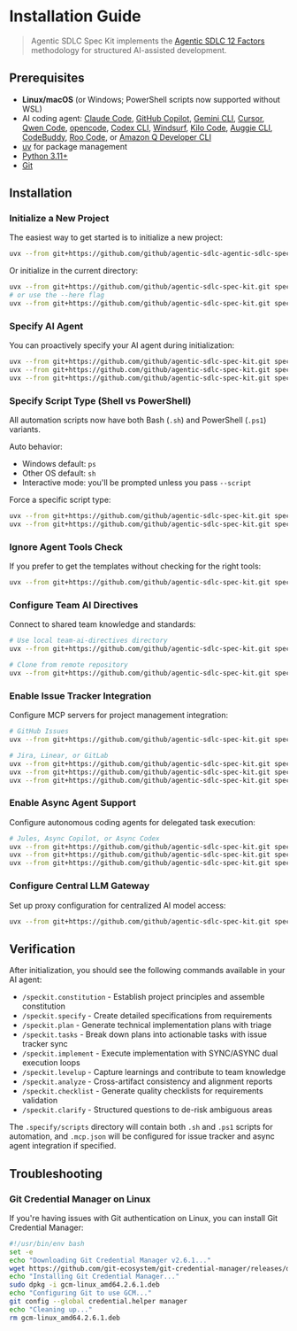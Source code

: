 # Installation Guide

> Agentic SDLC Spec Kit implements the [Agentic SDLC 12 Factors](https://tikalk.github.io/agentic-sdlc-12-factors/) methodology for structured AI-assisted development.

## Prerequisites

- **Linux/macOS** (or Windows; PowerShell scripts now supported without WSL)
- AI coding agent: [Claude Code](https://www.anthropic.com/claude-code), [GitHub Copilot](https://code.visualstudio.com/), [Gemini CLI](https://github.com/google-gemini/gemini-cli), [Cursor](https://cursor.sh/), [Qwen Code](https://github.com/QwenLM/qwen-code), [opencode](https://opencode.ai), [Codex CLI](https://github.com/openai/codex), [Windsurf](https://codeium.com/windsurf), [Kilo Code](https://kilocode.com/), [Auggie CLI](https://docs.augmentcode.com/cli/setup-auggie/install-auggie-cli), [CodeBuddy](https://www.codebuddy.ai), [Roo Code](https://github.com/rooveterinaryinc/roo-clinic), or [Amazon Q Developer CLI](https://aws.amazon.com/developer/learning/q-developer-cli/)
- [uv](https://docs.astral.sh/uv/) for package management
- [Python 3.11+](https://www.python.org/downloads/)
- [Git](https://git-scm.com/downloads)

## Installation

### Initialize a New Project

The easiest way to get started is to initialize a new project:

```bash
uvx --from git+https://github.com/github/agentic-sdlc-agentic-sdlc-spec-kit.git specify init <PROJECT_NAME>
```

Or initialize in the current directory:

```bash
uvx --from git+https://github.com/github/agentic-sdlc-spec-kit.git specify init .
# or use the --here flag
uvx --from git+https://github.com/github/agentic-sdlc-spec-kit.git specify init --here
```

### Specify AI Agent

You can proactively specify your AI agent during initialization:

```bash
uvx --from git+https://github.com/github/agentic-sdlc-spec-kit.git specify init <project_name> --ai claude
uvx --from git+https://github.com/github/agentic-sdlc-spec-kit.git specify init <project_name> --ai gemini
uvx --from git+https://github.com/github/agentic-sdlc-spec-kit.git specify init <project_name> --ai copilot
```

### Specify Script Type (Shell vs PowerShell)

All automation scripts now have both Bash (`.sh`) and PowerShell (`.ps1`) variants.

Auto behavior:
- Windows default: `ps`
- Other OS default: `sh`
- Interactive mode: you'll be prompted unless you pass `--script`

Force a specific script type:
```bash
uvx --from git+https://github.com/github/agentic-sdlc-spec-kit.git specify init <project_name> --script sh
uvx --from git+https://github.com/github/agentic-sdlc-spec-kit.git specify init <project_name> --script ps
```

### Ignore Agent Tools Check

If you prefer to get the templates without checking for the right tools:

```bash
uvx --from git+https://github.com/github/agentic-sdlc-spec-kit.git specify init <project_name> --ai claude --ignore-agent-tools
```

### Configure Team AI Directives

Connect to shared team knowledge and standards:

```bash
# Use local team-ai-directives directory
uvx --from git+https://github.com/github/agentic-sdlc-spec-kit.git specify init <project_name> --team-ai-directives ~/workspace/team-ai-directives

# Clone from remote repository
uvx --from git+https://github.com/github/agentic-sdlc-spec-kit.git specify init <project_name> --team-ai-directives https://github.com/your-org/team-ai-directives.git
```

### Enable Issue Tracker Integration

Configure MCP servers for project management integration:

```bash
# GitHub Issues
uvx --from git+https://github.com/github/agentic-sdlc-spec-kit.git specify init <project_name> --issue-tracker github

# Jira, Linear, or GitLab
uvx --from git+https://github.com/github/agentic-sdlc-spec-kit.git specify init <project_name> --issue-tracker jira
uvx --from git+https://github.com/github/agentic-sdlc-spec-kit.git specify init <project_name> --issue-tracker linear
uvx --from git+https://github.com/github/agentic-sdlc-spec-kit.git specify init <project_name> --issue-tracker gitlab
```

### Enable Async Agent Support

Configure autonomous coding agents for delegated task execution:

```bash
# Jules, Async Copilot, or Async Codex
uvx --from git+https://github.com/github/agentic-sdlc-spec-kit.git specify init <project_name> --async-agent jules
uvx --from git+https://github.com/github/agentic-sdlc-spec-kit.git specify init <project_name> --async-agent async-copilot
uvx --from git+https://github.com/github/agentic-sdlc-spec-kit.git specify init <project_name> --async-agent async-codex
```

### Configure Central LLM Gateway

Set up proxy configuration for centralized AI model access:

```bash
uvx --from git+https://github.com/github/agentic-sdlc-spec-kit.git specify init <project_name> --gateway-url https://proxy.internal --gateway-token $TOKEN
```

## Verification

After initialization, you should see the following commands available in your AI agent:
- `/speckit.constitution` - Establish project principles and assemble constitution
- `/speckit.specify` - Create detailed specifications from requirements
- `/speckit.plan` - Generate technical implementation plans with triage
- `/speckit.tasks` - Break down plans into actionable tasks with issue tracker sync
- `/speckit.implement` - Execute implementation with SYNC/ASYNC dual execution loops
- `/speckit.levelup` - Capture learnings and contribute to team knowledge
- `/speckit.analyze` - Cross-artifact consistency and alignment reports
- `/speckit.checklist` - Generate quality checklists for requirements validation
- `/speckit.clarify` - Structured questions to de-risk ambiguous areas

The `.specify/scripts` directory will contain both `.sh` and `.ps1` scripts for automation, and `.mcp.json` will be configured for issue tracker and async agent integration if specified.

## Troubleshooting

### Git Credential Manager on Linux

If you're having issues with Git authentication on Linux, you can install Git Credential Manager:

```bash
#!/usr/bin/env bash
set -e
echo "Downloading Git Credential Manager v2.6.1..."
wget https://github.com/git-ecosystem/git-credential-manager/releases/download/v2.6.1/gcm-linux_amd64.2.6.1.deb
echo "Installing Git Credential Manager..."
sudo dpkg -i gcm-linux_amd64.2.6.1.deb
echo "Configuring Git to use GCM..."
git config --global credential.helper manager
echo "Cleaning up..."
rm gcm-linux_amd64.2.6.1.deb
```
